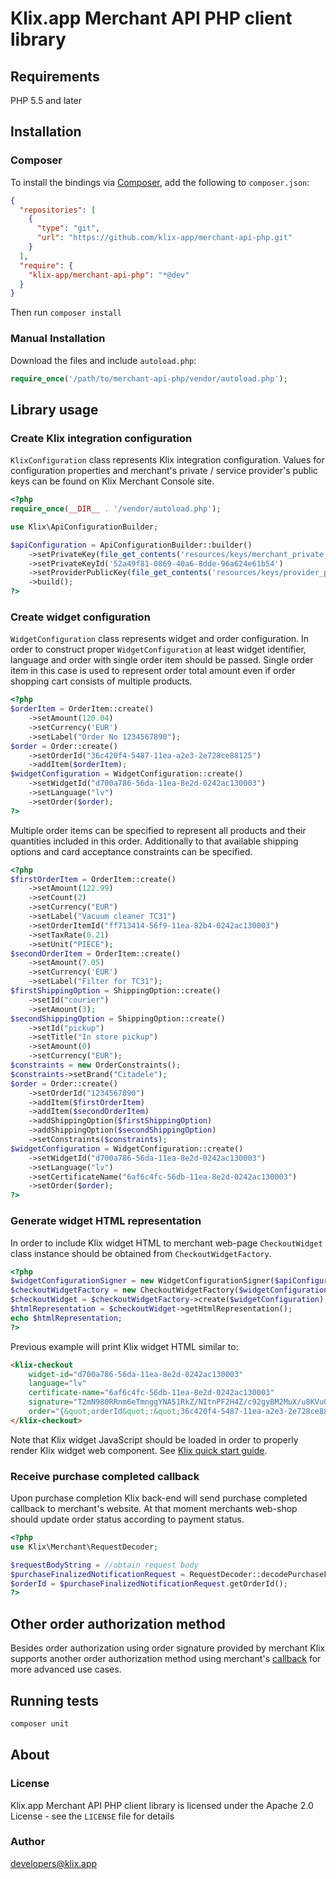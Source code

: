 # Klix.app Merchant API PHP client library

## Requirements

PHP 5.5 and later

## Installation

### Composer

To install the bindings via [Composer](http://getcomposer.org/), add the following to `composer.json`:

```json
{
  "repositories": [
    {
      "type": "git",
      "url": "https://github.com/klix-app/merchant-api-php.git"
    }
  ],
  "require": {
    "klix-app/merchant-api-php": "*@dev"
  }
}
```

Then run `composer install`

### Manual Installation

Download the files and include `autoload.php`:

```php
require_once('/path/to/merchant-api-php/vendor/autoload.php');
```

## Library usage

### Create Klix integration configuration

`KlixConfiguration` class represents Klix integration configuration. Values for configuration properties and merchant's private / service provider's public keys can be found on Klix Merchant Console site.

```php
<?php
require_once(__DIR__ . '/vendor/autoload.php');

use Klix\ApiConfigurationBuilder;

$apiConfiguration = ApiConfigurationBuilder::builder()
    ->setPrivateKey(file_get_contents('resources/keys/merchant_private_key.pem'))
    ->setPrivateKeyId('52a49f81-0869-40a6-8dde-96a624e61b54')
    ->setProviderPublicKey(file_get_contents('resources/keys/provider_public_key.pem'))
    ->build();
?>
```

### Create widget configuration

`WidgetConfiguration` class represents widget and order configuration. 
In order to construct proper `WidgetConfiguration` at least widget identifier, language and order with single order item should be passed.
Single order item in this case is used to represent order total amount even if order shopping cart consists of multiple products.

```php
<?php
$orderItem = OrderItem::create()
    ->setAmount(120.04)
    ->setCurrency('EUR')
    ->setLabel("Order No 1234567890");
$order = Order::create()
    ->setOrderId("36c420f4-5487-11ea-a2e3-2e728ce88125")
    ->addItem($orderItem);
$widgetConfiguration = WidgetConfiguration::create()
    ->setWidgetId("d700a786-56da-11ea-8e2d-0242ac130003")
    ->setLanguage("lv")
    ->setOrder($order);
?>
```

Multiple order items can be specified to represent all products and their quantities included in this order.
Additionally to that available shipping options and card acceptance constraints can be specified.  

```php
<?php
$firstOrderItem = OrderItem::create()
    ->setAmount(122.99)
    ->setCount(2)
    ->setCurrency("EUR")
    ->setLabel("Vacuum cleaner TC31")
    ->setOrderItemId("ff713414-56f9-11ea-82b4-0242ac130003")
    ->setTaxRate(0.21)
    ->setUnit("PIECE");
$secondOrderItem = OrderItem::create()
    ->setAmount(7.05)
    ->setCurrency('EUR')
    ->setLabel("Filter for TC31");
$firstShippingOption = ShippingOption::create()
    ->setId("courier")
    ->setAmount(3);
$secondShippingOption = ShippingOption::create()
    ->setId("pickup")
    ->setTitle("In store pickup")
    ->setAmount(0)
    ->setCurrency("EUR");
$constraints = new OrderConstraints();
$constraints->setBrand("Citadele");
$order = Order::create()
    ->setOrderId("1234567890")
    ->addItem($firstOrderItem)
    ->addItem($secondOrderItem)
    ->addShippingOption($firstShippingOption)
    ->addShippingOption($secondShippingOption)
    ->setConstraints($constraints);
$widgetConfiguration = WidgetConfiguration::create()
    ->setWidgetId("d700a786-56da-11ea-8e2d-0242ac130003")
    ->setLanguage("lv")
    ->setCertificateName("6af6c4fc-56db-11ea-8e2d-0242ac130003")
    ->setOrder($order);
?>
```

### Generate widget HTML representation

In order to include Klix widget HTML to merchant web-page `CheckoutWidget` class instance should be obtained from `CheckoutWidgetFactory`.

```php
<?php
$widgetConfigurationSigner = new WidgetConfigurationSigner($apiConfiguration);
$checkoutWidgetFactory = new CheckoutWidgetFactory($widgetConfigurationSigner);
$checkoutWidget = $checkoutWidgetFactory->create($widgetConfiguration);
$htmlRepresentation = $checkoutWidget->getHtmlRepresentation();
echo $htmlRepresentation;
?>
```

Previous example will print Klix widget HTML similar to:

```html
<klix-checkout 
    widget-id="d700a786-56da-11ea-8e2d-0242ac130003" 
    language="lv" 
    certificate-name="6af6c4fc-56db-11ea-8e2d-0242ac130003" 
    signature="T2mN980RRnm6eTmnggYNA51RkZ/NItnPF2H4Z/c92gyBM2MuX/u8KVuQsdBlt9XDUfFq6HA2sXIr1cNWzUrTV51VHsuq5u17aTZ4a1rWPjdegjfVVI0ErIDXKrEHzvS1PJ0VvyFUBeZEQEXWTMyRGfCTgO8/pDWbEfwTXeY8HzqftaGj00ej5/upGHhVn2SDVtGsp55I7uW/PIRUWCnxxZKwA/VzALUlTGgCGoxE9fhBiFVcOVPSi0sLUReL1yw21gRWLg/uMx6tuNHK25fvtLzVLO6MigOruA5mFfT3jnHHczrkpjOeOJ+FwZ1mmkCOyCdPYC0G8CCF8C5EYBr4dA==" 
    order="{&quot;orderId&quot;:&quot;36c420f4-5487-11ea-a2e3-2e728ce88125&quot;,&quot;items&quot;:[{&quot;amount&quot;:122.99,&quot;currency&quot;:&quot;EUR&quot;,&quot;label&quot;:&quot;Vacuum cleaner TC31&quot;,&quot;count&quot;:2,&quot;unit&quot;:&quot;PIECE&quot;,&quot;taxRate&quot;:0.21,&quot;orderItemId&quot;:&quot;ff713414-56f9-11ea-82b4-0242ac130003&quot;},{&quot;amount&quot;:7.05,&quot;currency&quot;:&quot;EUR&quot;,&quot;label&quot;:&quot;Filter for TC31&quot;,&quot;count&quot;:null,&quot;unit&quot;:null,&quot;taxRate&quot;:null,&quot;orderItemId&quot;:null}],&quot;shippingOptions&quot;:[{&quot;id&quot;:&quot;courier&quot;,&quot;amount&quot;:3,&quot;currency&quot;:null,&quot;taxRate&quot;:null,&quot;title&quot;:null,&quot;excludeFromOrderIfFree&quot;:null},{&quot;id&quot;:&quot;pickup&quot;,&quot;amount&quot;:0,&quot;currency&quot;:&quot;EUR&quot;,&quot;taxRate&quot;:null,&quot;title&quot;:&quot;In store pickup&quot;,&quot;excludeFromOrderIfFree&quot;:null}],&quot;constraints&quot;:{&quot;paymentScheme&quot;:null,&quot;issuer&quot;:null,&quot;brand&quot;:&quot;Citadele&quot;}}">
</klix-checkout>
```

Note that Klix widget JavaScript should be loaded in order to properly render Klix widget web component. See [Klix quick start guide](https://developers.klix.app/quick-start-guide/#1-embed-klix-widget-into-your-web-shop).

### Receive purchase completed callback

Upon purchase completion Klix back-end will send purchase completed callback to merchant's website. At that moment merchants web-shop should update order status according to payment status.

```php
<?php
use Klix\Merchant\RequestDecoder;

$requestBodyString = //obtain request body
$purchaseFinalizedNotificationRequest = RequestDecoder::decodePurchaseFinalizedNotificationRequest($requestBodyString, $apiConfiguration);
$orderId = $purchaseFinalizedNotificationRequest.getOrderId();
?>
```

## Other order authorization method

Besides order authorization using order signature provided by merchant Klix supports another order authorization method using merchant's [callback](callback-validation.md) for more advanced use cases.

## Running tests

```bash
composer unit
```

## About

### License

Klix.app Merchant API PHP client library is licensed under the Apache 2.0 License - see the `LICENSE` file for details

### Author

developers@klix.app
